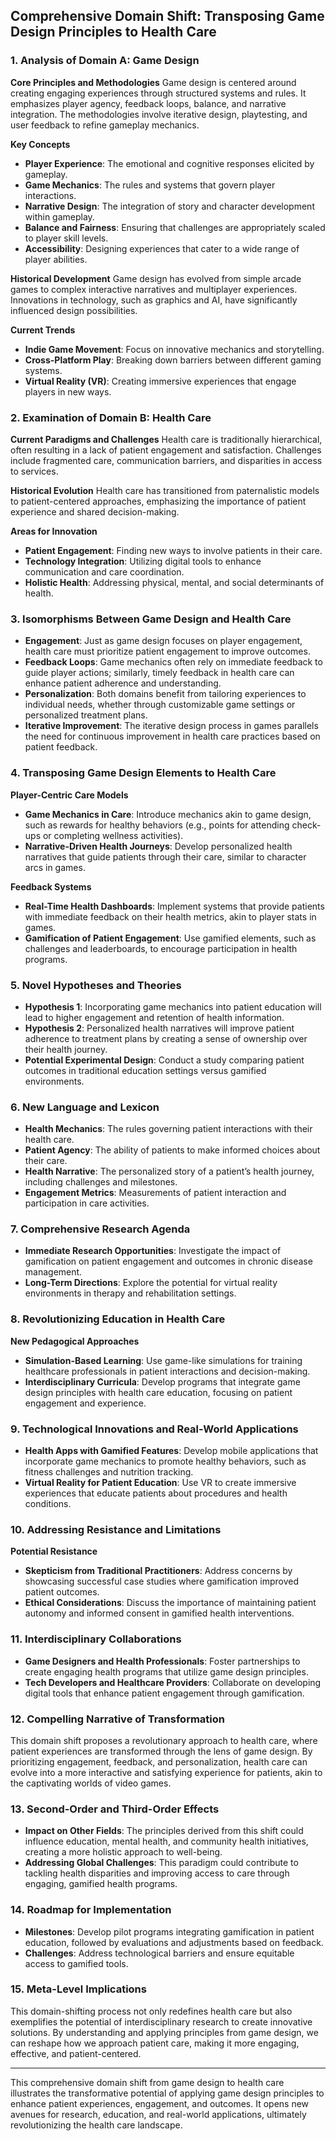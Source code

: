## Comprehensive Domain Shift: Transposing Game Design Principles to Health Care

### 1. Analysis of Domain A: Game Design

**Core Principles and Methodologies**
Game design is centered around creating engaging experiences through structured systems and rules. It emphasizes player agency, feedback loops, balance, and narrative integration. The methodologies involve iterative design, playtesting, and user feedback to refine gameplay mechanics.

**Key Concepts**
- **Player Experience**: The emotional and cognitive responses elicited by gameplay.
- **Game Mechanics**: The rules and systems that govern player interactions.
- **Narrative Design**: The integration of story and character development within gameplay.
- **Balance and Fairness**: Ensuring that challenges are appropriately scaled to player skill levels.
- **Accessibility**: Designing experiences that cater to a wide range of player abilities.

**Historical Development**
Game design has evolved from simple arcade games to complex interactive narratives and multiplayer experiences. Innovations in technology, such as graphics and AI, have significantly influenced design possibilities.

**Current Trends**
- **Indie Game Movement**: Focus on innovative mechanics and storytelling.
- **Cross-Platform Play**: Breaking down barriers between different gaming systems.
- **Virtual Reality (VR)**: Creating immersive experiences that engage players in new ways.

### 2. Examination of Domain B: Health Care

**Current Paradigms and Challenges**
Health care is traditionally hierarchical, often resulting in a lack of patient engagement and satisfaction. Challenges include fragmented care, communication barriers, and disparities in access to services.

**Historical Evolution**
Health care has transitioned from paternalistic models to patient-centered approaches, emphasizing the importance of patient experience and shared decision-making.

**Areas for Innovation**
- **Patient Engagement**: Finding new ways to involve patients in their care.
- **Technology Integration**: Utilizing digital tools to enhance communication and care coordination.
- **Holistic Health**: Addressing physical, mental, and social determinants of health.

### 3. Isomorphisms Between Game Design and Health Care

- **Engagement**: Just as game design focuses on player engagement, health care must prioritize patient engagement to improve outcomes.
- **Feedback Loops**: Game mechanics often rely on immediate feedback to guide player actions; similarly, timely feedback in health care can enhance patient adherence and understanding.
- **Personalization**: Both domains benefit from tailoring experiences to individual needs, whether through customizable game settings or personalized treatment plans.
- **Iterative Improvement**: The iterative design process in games parallels the need for continuous improvement in health care practices based on patient feedback.

### 4. Transposing Game Design Elements to Health Care

**Player-Centric Care Models**
- **Game Mechanics in Care**: Introduce mechanics akin to game design, such as rewards for healthy behaviors (e.g., points for attending check-ups or completing wellness activities).
- **Narrative-Driven Health Journeys**: Develop personalized health narratives that guide patients through their care, similar to character arcs in games.

**Feedback Systems**
- **Real-Time Health Dashboards**: Implement systems that provide patients with immediate feedback on their health metrics, akin to player stats in games.
- **Gamification of Patient Engagement**: Use gamified elements, such as challenges and leaderboards, to encourage participation in health programs.

### 5. Novel Hypotheses and Theories

- **Hypothesis 1**: Incorporating game mechanics into patient education will lead to higher engagement and retention of health information.
- **Hypothesis 2**: Personalized health narratives will improve patient adherence to treatment plans by creating a sense of ownership over their health journey.
- **Potential Experimental Design**: Conduct a study comparing patient outcomes in traditional education settings versus gamified environments.

### 6. New Language and Lexicon

- **Health Mechanics**: The rules governing patient interactions with their health care.
- **Patient Agency**: The ability of patients to make informed choices about their care.
- **Health Narrative**: The personalized story of a patient’s health journey, including challenges and milestones.
- **Engagement Metrics**: Measurements of patient interaction and participation in care activities.

### 7. Comprehensive Research Agenda

- **Immediate Research Opportunities**: Investigate the impact of gamification on patient engagement and outcomes in chronic disease management.
- **Long-Term Directions**: Explore the potential for virtual reality environments in therapy and rehabilitation settings.

### 8. Revolutionizing Education in Health Care

**New Pedagogical Approaches**
- **Simulation-Based Learning**: Use game-like simulations for training healthcare professionals in patient interactions and decision-making.
- **Interdisciplinary Curricula**: Develop programs that integrate game design principles with health care education, focusing on patient engagement and experience.

### 9. Technological Innovations and Real-World Applications

- **Health Apps with Gamified Features**: Develop mobile applications that incorporate game mechanics to promote healthy behaviors, such as fitness challenges and nutrition tracking.
- **Virtual Reality for Patient Education**: Use VR to create immersive experiences that educate patients about procedures and health conditions.

### 10. Addressing Resistance and Limitations

**Potential Resistance**
- **Skepticism from Traditional Practitioners**: Address concerns by showcasing successful case studies where gamification improved patient outcomes.
- **Ethical Considerations**: Discuss the importance of maintaining patient autonomy and informed consent in gamified health interventions.

### 11. Interdisciplinary Collaborations

- **Game Designers and Health Professionals**: Foster partnerships to create engaging health programs that utilize game design principles.
- **Tech Developers and Healthcare Providers**: Collaborate on developing digital tools that enhance patient engagement through gamification.

### 12. Compelling Narrative of Transformation

This domain shift proposes a revolutionary approach to health care, where patient experiences are transformed through the lens of game design. By prioritizing engagement, feedback, and personalization, health care can evolve into a more interactive and satisfying experience for patients, akin to the captivating worlds of video games.

### 13. Second-Order and Third-Order Effects

- **Impact on Other Fields**: The principles derived from this shift could influence education, mental health, and community health initiatives, creating a more holistic approach to well-being.
- **Addressing Global Challenges**: This paradigm could contribute to tackling health disparities and improving access to care through engaging, gamified health programs.

### 14. Roadmap for Implementation

- **Milestones**: Develop pilot programs integrating gamification in patient education, followed by evaluations and adjustments based on feedback.
- **Challenges**: Address technological barriers and ensure equitable access to gamified tools.

### 15. Meta-Level Implications

This domain-shifting process not only redefines health care but also exemplifies the potential of interdisciplinary research to create innovative solutions. By understanding and applying principles from game design, we can reshape how we approach patient care, making it more engaging, effective, and patient-centered.

---

This comprehensive domain shift from game design to health care illustrates the transformative potential of applying game design principles to enhance patient experiences, engagement, and outcomes. It opens new avenues for research, education, and real-world applications, ultimately revolutionizing the health care landscape.